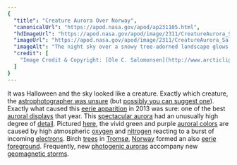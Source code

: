 ```yaml
---
{
  "title": "Creature Aurora Over Norway",
  "canonicalUrl": "https://apod.nasa.gov/apod/ap231105.html",
  "hdImageUrl": "https://apod.nasa.gov/apod/image/2311/CreatureAurora_Salomonsen_960.jpg",
  "imageUrl": "https://apod.nasa.gov/apod/image/2311/CreatureAurora_Salomonsen_960.jpg",
  "imageAlt": "The night sky over a snowy tree-adorned landscape glows in green and purple. The auroral glow might appear to some to be shaped like a creature. Please see the explanation for more detailed information.",
  "credit": [
    "Image Credit & Copyright: [Ole C. Salomonsen](http://www.arcticlightphoto.no/about/) ([Arctic Light Photo](http://www.arcticlightphoto.no/))"
  ]
}
---
```


It was Halloween and the sky looked like a creature. Exactly which creature, the [astrophotographer was unsure](http://asterisk.apod.com/viewtopic.php?f=29&t=32252&start=225#p212559) (but [possibly you can suggest one](https://asterisk.apod.com/discuss_apod.php?date=231105)). Exactly what caused this [eerie apparition](https://apod.nasa.gov/apod/ap221030.html) in 2013 was sure: one of the best [auroral displays](https://apod.nasa.gov/apod/ap130609.html) that year. This [spectacular aurora](https://spaceweathergallery.com/index.php?title=aurora) had an unusually high degree of [detail](https://apod.nasa.gov/apod/ap020115.html). Pictured [here](http://arcticlightphoto.photoshelter.com/gallery-image/News/G0000ABqHEeXXLF8/I0000s_hNlyttARI), the vivid green and purple [auroral colors](https://annex.exploratorium.edu/learning_studio/auroras/difcolors.html) are caused by high atmospheric [oxygen](https://periodic.lanl.gov/8.shtml) and [nitrogen](https://periodic.lanl.gov/7.shtml) reacting to a burst of incoming [electrons](https://www.aps.org/publications/apsnews/200010/history.cfm). Birch [trees](https://en.wikipedia.org/wiki/Birch) in [Tromsø](https://youtu.be/kSMgRWt9NHg), [Norway](https://en.wikipedia.org/wiki/Norway) formed an also [eerie foreground](https://i.pinimg.com/736x/c4/da/bf/c4dabff6de32983eb430ff204334fb5b.jpg). Frequently, new [photogenic auroras](http://apod.nasa.gov/cgi-bin/apod/apod_search?tquery=aurora) accompany new [geomagnetic storms](https://svs.gsfc.nasa.gov/31248/).
